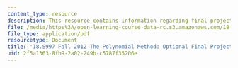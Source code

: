 ```yaml
---
content_type: resource
description: This resource contains information regarding final project.
file: /media/https%3A/open-learning-course-data-rc.s3.amazonaws.com/18-s997-the-polynomial-method-fall-2012/2f5a13638fb92a02249bc5787f35206e_MIT18_S997F12_projlist.pdf
file_type: application/pdf
resourcetype: Document
title: '18.S997 Fall 2012 The Polynomial Method: Optional Final Project'
uid: 2f5a1363-8fb9-2a02-249b-c5787f35206e
---
```

